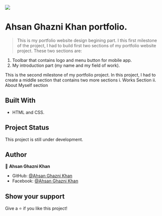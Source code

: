 ![](https://img.shields.io/badge/Microverse-blueviolet)

# Ahsan Ghazni Khan portfolio.

>This is my portfolio website design begining part. I this first milestone of the project, I had to build first two sections of my portfolio website project. These two sections are:
 1. Toolbar that contains logo and menu button for mobile app.
 2. My introduction part (my name and my field of work). 
 
This is the second milestone of my portfolio project. In this project, I had to create a middle section that contains two more sections
i. Works Section
ii. About Myself section


## Built With

- HTML and CSS.


## Project Status
This project is still under development.

## Author

👤 **Ahsan Ghazni Khan**

- GitHub: [@Ahsan Ghazni Khan](https://github.com/Ahsan12356)
- Facebook: [@Ahsan Ghazni Khan](https://www.facebook.com/me/)


## Show your support

Give a ⭐️ if you like this project!
